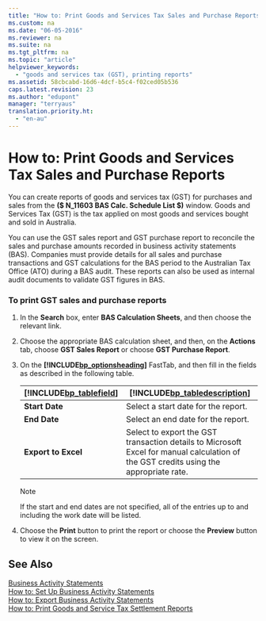 ```yaml
---
title: "How to: Print Goods and Services Tax Sales and Purchase Reports"
ms.custom: na
ms.date: "06-05-2016"
ms.reviewer: na
ms.suite: na
ms.tgt_pltfrm: na
ms.topic: "article"
helpviewer_keywords: 
  - "goods and services tax (GST), printing reports"
ms.assetid: 58cbcabd-16d6-4dcf-b5c4-f02ced05b536
caps.latest.revision: 23
ms.author: "edupont"
manager: "terryaus"
translation.priority.ht: 
  - "en-au"
---
```

# How to: Print Goods and Services Tax Sales and Purchase Reports
You can create reports of goods and services tax \(GST\) for purchases and sales from the **\($ N\_11603 BAS Calc. Schedule List $\)** window. Goods and Services Tax \(GST\) is the tax applied on most goods and services bought and sold in Australia.  
  
 You can use the GST sales report and GST purchase report to reconcile the sales and purchase amounts recorded in business activity statements \(BAS\). Companies must provide details for all sales and purchase transactions and GST calculations for the BAS period to the Australian Tax Office \(ATO\) during a BAS audit. These reports can also be used as internal audit documents to validate GST figures in BAS.  
  
### To print GST sales and purchase reports  
  
1.  In the **Search** box, enter **BAS Calculation Sheets**, and then choose the relevant link.  
  
2.  Choose the appropriate BAS calculation sheet, and then, on the **Actions** tab, choose **GST Sales Report** or choose **GST Purchase Report**.  
  
3.  On the **[!INCLUDE[bp_optionsheading](../../DesignAndEngineering/includes/bp_optionsheading_md.md)]** FastTab, and then fill in the fields as described in the following table.  
  
    |[!INCLUDE[bp_tablefield](../../ApplicationDesign/includes/bp_tablefield_md.md)]|[!INCLUDE[bp_tabledescription](../../ApplicationDesign/includes/bp_tabledescription_md.md)]|  
    |---------------------------------|---------------------------------------|  
    |**Start Date**|Select a start date for the report.|  
    |**End Date**|Select an end date for the report.|  
    |**Export to Excel**|Select to export the GST transaction details to Microsoft Excel for manual calculation of the GST credits using the appropriate rate.|  
  
    > [!NOTE]  
    >  If the start and end dates are not specified, all of the entries up to and including the work date will be listed.  
  
4.  Choose the **Print** button to print the report or choose the **Preview** button to view it on the screen.  
  
## See Also  
 [Business Activity Statements](../../LocalFunctionalityForMicrosoftDynamicsNav2016/Australia/business-activity-statements.md)   
 [How to: Set Up Business Activity Statements](../../LocalFunctionalityForMicrosoftDynamicsNav2016/Australia/how-to-set-up-business-activity-statements.md)   
 [How to: Export Business Activity Statements](../../LocalFunctionalityForMicrosoftDynamicsNav2016/Australia/how-to-export-business-activity-statements.md)   
 [How to: Print Goods and Service Tax Settlement Reports](../../LocalFunctionalityForMicrosoftDynamicsNav2016/Australia/how-to-print-goods-and-service-tax-settlement-reports.md)
